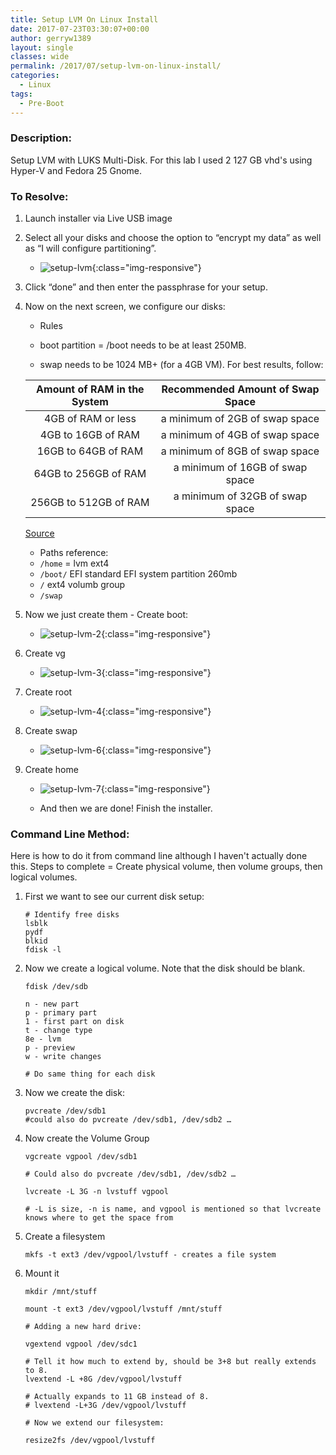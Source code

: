 ```yaml
---
title: Setup LVM On Linux Install
date: 2017-07-23T03:30:07+00:00
author: gerryw1389
layout: single
classes: wide
permalink: /2017/07/setup-lvm-on-linux-install/
categories:
  - Linux
tags:
  - Pre-Boot
---
```

<!--more-->

### Description:

Setup LVM with LUKS Multi-Disk. For this lab I used 2 127 GB vhd's using Hyper-V and Fedora 25 Gnome.

### To Resolve:

1. Launch installer via Live USB image

2. Select all your disks and choose the option to &#8220;encrypt my data&#8221; as well as &#8220;I will configure partitioning&#8221;.

   - ![setup-lvm](https://automationadmin.com/assets/images/uploads/2017/07/setup-lvm.png){:class="img-responsive"}

3. Click &#8220;done&#8221; and then enter the passphrase for your setup.

4. Now on the next screen, we configure our disks:

   - Rules

   - boot partition = /boot needs to be at least 250MB.
   - swap needs to be 1024 MB+ (for a 4GB VM). For best results, follow:

   |Amount of RAM in the System|Recommended Amount of Swap Space|
   |:---:|:---:|
   |4GB of RAM or less|a minimum of 2GB of swap space|
   |4GB to 16GB of RAM|a minimum of 4GB of swap space|
   |16GB to 64GB of RAM|a minimum of 8GB of swap space|
   |64GB to 256GB of RAM|a minimum of 16GB of swap space|
   |256GB to 512GB of RAM|a minimum of 32GB of swap space|

   [Source](https://docs.fedoraproject.org/en-US/Fedora/13/html/Installation_Guide/s2-diskpartrecommend-x86.html)

   - Paths reference:
   - `/home` = lvm ext4
   - `/boot/` EFI standard EFI system partition 260mb
   - `/` ext4 volumb group
   - `/swap`

5. Now we just create them - Create boot:

   - ![setup-lvm-2](https://automationadmin.com/assets/images/uploads/2017/07/setup-lvm-2.png){:class="img-responsive"}

6. Create vg
   - ![setup-lvm-3](https://automationadmin.com/assets/images/uploads/2017/07/setup-lvm-3.png){:class="img-responsive"}

7. Create root
   - ![setup-lvm-4](https://automationadmin.com/assets/images/uploads/2017/07/setup-lvm-4.png){:class="img-responsive"}

8. Create swap
   - ![setup-lvm-6](https://automationadmin.com/assets/images/uploads/2017/07/setup-lvm-6.png){:class="img-responsive"}

9. Create home
   - ![setup-lvm-7](https://automationadmin.com/assets/images/uploads/2017/07/setup-lvm-7.png){:class="img-responsive"}

   - And then we are done! Finish the installer.

### Command Line Method:

Here is how to do it from command line although I haven't actually done this. Steps to complete = Create physical volume, then volume groups, then logical volumes.

1. First we want to see our current disk setup:

   ```shell
   # Identify free disks
   lsblk
   pydf
   blkid
   fdisk -l
   ```

2. Now we create a logical volume. Note that the disk should be blank.

   ```shell
   fdisk /dev/sdb

   n - new part
   p - primary part
   1 - first part on disk
   t - change type
   8e - lvm
   p - preview
   w - write changes

   # Do same thing for each disk
   ```

3. Now we create the disk:

   ```shell
   pvcreate /dev/sdb1
   #could also do pvcreate /dev/sdb1, /dev/sdb2 …
   ```

4. Now create the Volume Group

   ```shell
   vgcreate vgpool /dev/sdb1

   # Could also do pvcreate /dev/sdb1, /dev/sdb2 …

   lvcreate -L 3G -n lvstuff vgpool

   # -L is size, -n is name, and vgpool is mentioned so that lvcreate knows where to get the space from
   ```

5. Create a filesystem

   ```shell
   mkfs -t ext3 /dev/vgpool/lvstuff - creates a file system
   ```

6. Mount it

   ```shell
   mkdir /mnt/stuff

   mount -t ext3 /dev/vgpool/lvstuff /mnt/stuff

   # Adding a new hard drive:

   vgextend vgpool /dev/sdc1

   # Tell it how much to extend by, should be 3+8 but really extends to 8.
   lvextend -L +8G /dev/vgpool/lvstuff

   # Actually expands to 11 GB instead of 8.
   # lvextend -L+3G /dev/vgpool/lvstuff

   # Now we extend our filesystem:

   resize2fs /dev/vgpool/lvstuff
   ```
